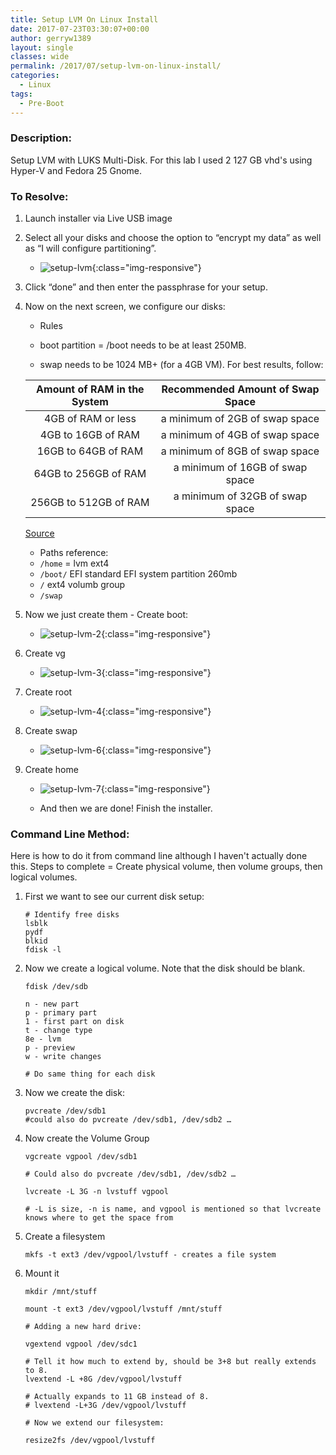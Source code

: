 ```yaml
---
title: Setup LVM On Linux Install
date: 2017-07-23T03:30:07+00:00
author: gerryw1389
layout: single
classes: wide
permalink: /2017/07/setup-lvm-on-linux-install/
categories:
  - Linux
tags:
  - Pre-Boot
---
```

<!--more-->

### Description:

Setup LVM with LUKS Multi-Disk. For this lab I used 2 127 GB vhd's using Hyper-V and Fedora 25 Gnome.

### To Resolve:

1. Launch installer via Live USB image

2. Select all your disks and choose the option to &#8220;encrypt my data&#8221; as well as &#8220;I will configure partitioning&#8221;.

   - ![setup-lvm](https://automationadmin.com/assets/images/uploads/2017/07/setup-lvm.png){:class="img-responsive"}

3. Click &#8220;done&#8221; and then enter the passphrase for your setup.

4. Now on the next screen, we configure our disks:

   - Rules

   - boot partition = /boot needs to be at least 250MB.
   - swap needs to be 1024 MB+ (for a 4GB VM). For best results, follow:

   |Amount of RAM in the System|Recommended Amount of Swap Space|
   |:---:|:---:|
   |4GB of RAM or less|a minimum of 2GB of swap space|
   |4GB to 16GB of RAM|a minimum of 4GB of swap space|
   |16GB to 64GB of RAM|a minimum of 8GB of swap space|
   |64GB to 256GB of RAM|a minimum of 16GB of swap space|
   |256GB to 512GB of RAM|a minimum of 32GB of swap space|

   [Source](https://docs.fedoraproject.org/en-US/Fedora/13/html/Installation_Guide/s2-diskpartrecommend-x86.html)

   - Paths reference:
   - `/home` = lvm ext4
   - `/boot/` EFI standard EFI system partition 260mb
   - `/` ext4 volumb group
   - `/swap`

5. Now we just create them - Create boot:

   - ![setup-lvm-2](https://automationadmin.com/assets/images/uploads/2017/07/setup-lvm-2.png){:class="img-responsive"}

6. Create vg
   - ![setup-lvm-3](https://automationadmin.com/assets/images/uploads/2017/07/setup-lvm-3.png){:class="img-responsive"}

7. Create root
   - ![setup-lvm-4](https://automationadmin.com/assets/images/uploads/2017/07/setup-lvm-4.png){:class="img-responsive"}

8. Create swap
   - ![setup-lvm-6](https://automationadmin.com/assets/images/uploads/2017/07/setup-lvm-6.png){:class="img-responsive"}

9. Create home
   - ![setup-lvm-7](https://automationadmin.com/assets/images/uploads/2017/07/setup-lvm-7.png){:class="img-responsive"}

   - And then we are done! Finish the installer.

### Command Line Method:

Here is how to do it from command line although I haven't actually done this. Steps to complete = Create physical volume, then volume groups, then logical volumes.

1. First we want to see our current disk setup:

   ```shell
   # Identify free disks
   lsblk
   pydf
   blkid
   fdisk -l
   ```

2. Now we create a logical volume. Note that the disk should be blank.

   ```shell
   fdisk /dev/sdb

   n - new part
   p - primary part
   1 - first part on disk
   t - change type
   8e - lvm
   p - preview
   w - write changes

   # Do same thing for each disk
   ```

3. Now we create the disk:

   ```shell
   pvcreate /dev/sdb1
   #could also do pvcreate /dev/sdb1, /dev/sdb2 …
   ```

4. Now create the Volume Group

   ```shell
   vgcreate vgpool /dev/sdb1

   # Could also do pvcreate /dev/sdb1, /dev/sdb2 …

   lvcreate -L 3G -n lvstuff vgpool

   # -L is size, -n is name, and vgpool is mentioned so that lvcreate knows where to get the space from
   ```

5. Create a filesystem

   ```shell
   mkfs -t ext3 /dev/vgpool/lvstuff - creates a file system
   ```

6. Mount it

   ```shell
   mkdir /mnt/stuff

   mount -t ext3 /dev/vgpool/lvstuff /mnt/stuff

   # Adding a new hard drive:

   vgextend vgpool /dev/sdc1

   # Tell it how much to extend by, should be 3+8 but really extends to 8.
   lvextend -L +8G /dev/vgpool/lvstuff

   # Actually expands to 11 GB instead of 8.
   # lvextend -L+3G /dev/vgpool/lvstuff

   # Now we extend our filesystem:

   resize2fs /dev/vgpool/lvstuff
   ```
